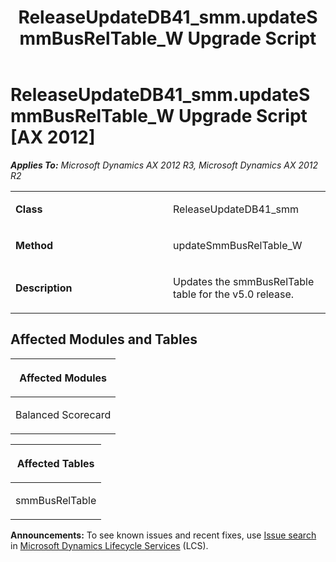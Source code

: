 ﻿---
title: ReleaseUpdateDB41_smm.updateSmmBusRelTable_W Upgrade Script
TOCTitle: ReleaseUpdateDB41_smm.updateSmmBusRelTable_W Upgrade Script
ms:assetid: 968102e5-b1f8-ea06-f9e2-de97572f77ae
ms:mtpsurl: https://msdn.microsoft.com/en-us/library/JJ686197(v=AX.60)
ms:contentKeyID: 49709900
ms.date: 05/18/2015
mtps_version: v=AX.60
---

# ReleaseUpdateDB41\_smm.updateSmmBusRelTable\_W Upgrade Script [AX 2012]


_**Applies To:** Microsoft Dynamics AX 2012 R3, Microsoft Dynamics AX 2012 R2_

<table>
<colgroup>
<col style="width: 50%" />
<col style="width: 50%" />
</colgroup>
<tbody>
<tr class="odd">
<td><p><strong>Class</strong></p></td>
<td><p>ReleaseUpdateDB41_smm</p></td>
</tr>
<tr class="even">
<td><p><strong>Method</strong></p></td>
<td><p>updateSmmBusRelTable_W</p></td>
</tr>
<tr class="odd">
<td><p><strong>Description</strong></p></td>
<td><p>Updates the smmBusRelTable table for the v5.0 release.</p></td>
</tr>
</tbody>
</table>


## Affected Modules and Tables

<table>
<colgroup>
<col style="width: 100%" />
</colgroup>
<thead>
<tr class="header">
<th><p>Affected Modules</p></th>
</tr>
</thead>
<tbody>
<tr class="odd">
<td><p>Balanced Scorecard</p></td>
</tr>
</tbody>
</table>


<table>
<colgroup>
<col style="width: 100%" />
</colgroup>
<thead>
<tr class="header">
<th><p>Affected Tables</p></th>
</tr>
</thead>
<tbody>
<tr class="odd">
<td><p>smmBusRelTable</p></td>
</tr>
</tbody>
</table>

  
**Announcements:** To see known issues and recent fixes, use [Issue search](http://go.microsoft.com/fwlink/?linkid=389258) in [Microsoft Dynamics Lifecycle Services](http://go.microsoft.com/fwlink/?linkid=306505) (LCS).


